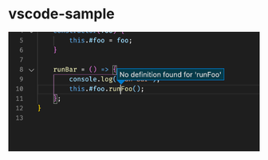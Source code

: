 # vscode-sample

![No definition found for runFoo](https://github.com/mikumi/vscode-sample/raw/master/definition_failed.png)

